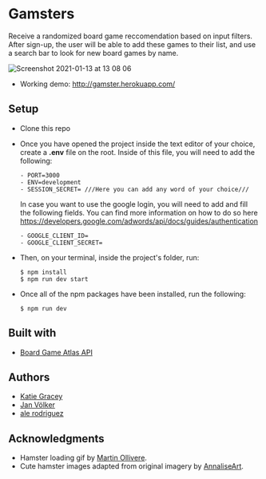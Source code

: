 # Gamsters

Receive a randomized board game reccomendation based on input filters. After sign-up, the user will be able to add these games to their list, and use a search bar to look for new board games by name.

![Screenshot 2021-01-13 at 13 08 06](https://user-images.githubusercontent.com/42493985/104458006-0d8c5000-55ab-11eb-819b-978f11df5f00.png)

- Working demo: http://gamster.herokuapp.com/

## Setup

- Clone this repo

- Once you have opened the project inside the text editor of your choice, create a <b>.env</b> file on the root.
  Inside of this file, you will need to add the following:
  ```shell
  - PORT=3000
  - ENV=development
  - SESSION_SECRET= ///Here you can add any word of your choice///
  ```

  In case you want to use the google login, you will need to add and fill the following fields. You can find more information   on how to do so here https://developers.google.com/adwords/api/docs/guides/authentication

  ```shell
  - GOOGLE_CLIENT_ID=
  - GOOGLE_CLIENT_SECRET=
  ```

- Then, on your terminal, inside the project's folder, run:

  ```shell
  $ npm install
  $ npm run dev start
  ```

- Once all of the npm packages have been installed, run the following:

  ```shell
  $ npm run dev
  ```

## Built with

- <a href='https://www.boardgameatlas.com/'>Board Game Atlas API</a>

## Authors

- <a href='https://github.com/kgracey93'>Katie Gracey</a>
- <a href='https://github.com/jan-webdev'>Jan Völker</a>
- <a href='https://github.com/prullansky'>ale rodriguez</a>


## Acknowledgments

- Hamster loading gif by <a href='https://dribbble.com/shots/4651504-Hamster-Loading-Spinner'>Martin Ollivere</a>.
- Cute hamster images adapted from original imagery by <a href='https://pixabay.com/illustrations/hamster-rodent-rat-mouse-animal-5369146/'>AnnaliseArt</a>.
